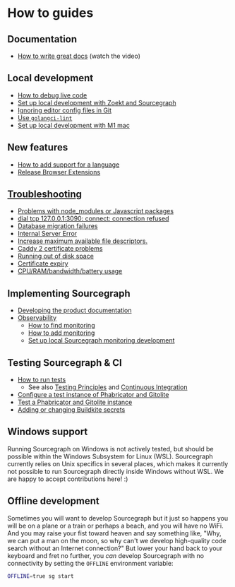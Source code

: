 # How to guides

## Documentation

- [How to write great docs](https://documentation.divio.com/) (watch the video)

## Local development

- [How to debug live code](debug_live_code.md)
- [Set up local development with Zoekt and Sourcegraph](zoekt_local_dev.md)
- [Ignoring editor config files in Git](ignoring_editor_config_files.md)
- [Use `golangci-lint`](use-golangci-lint.md)
- [Set up local development with M1 mac](m1_mac_local_dev.md)

## New features

- [How to add support for a language](add_support_for_a_language.md)
- [Release Browser Extensions](releasing_browser_extensions.md)

## [Troubleshooting](troubleshooting_local_development.md)

- [Problems with node_modules or Javascript packages](troubleshooting_local_development.md#problems-with-nodemodules-or-javascript-packages)
- [dial tcp 127.0.0.1:3090: connect: connection refused](troubleshooting_local_development.md#dial-tcp-1270013090-connect-connection-refused)
- [Database migration failures](troubleshooting_local_development.md#database-migration-failures)
- [Internal Server Error](troubleshooting_local_development.md#internal-server-error)
- [Increase maximum available file descriptors.](troubleshooting_local_development.md#increase-maximum-available-file-descriptors)
- [Caddy 2 certificate problems](troubleshooting_local_development.md#caddy-2-certificate-problems)
- [Running out of disk space](troubleshooting_local_development.md#running-out-of-disk-space)
- [Certificate expiry](troubleshooting_local_development.md#certificate-expiry)
- [CPU/RAM/bandwidth/battery usage](troubleshooting_local_development.md#cpurambandwidthbattery-usage)

## Implementing Sourcegraph

- [Developing the product documentation](documentation_implementation.md)
- [Observability](../background-information/observability/index.md)
  - [How to find monitoring](find_monitoring.md)
  - [How to add monitoring](add_monitoring.md)
  - [Set up local Sourcegraph monitoring development](monitoring_local_dev.md)

## Testing Sourcegraph & CI

- [How to run tests](testing.md)
   - See also [Testing Principles](../background-information/testing_principles.md) and [Continuous Integration](../background-information/continuous_integration.md)
- [Configure a test instance of Phabricator and Gitolite](configure_phabricator_gitolite.md)
- [Test a Phabricator and Gitolite instance](test_phabricator.md)
- [Adding or changing Buildkite secrets](adding_buildkite_secrets.md)

## Windows support

Running Sourcegraph on Windows is not actively tested, but should be possible within the Windows Subsystem for Linux (WSL).
Sourcegraph currently relies on Unix specifics in several places, which makes it currently not possible to run Sourcegraph directly inside Windows without WSL.
We are happy to accept contributions here! :)

## Offline development

Sometimes you will want to develop Sourcegraph but it just so happens you will be on a plane or a
train or perhaps a beach, and you will have no WiFi. And you may raise your fist toward heaven and
say something like, "Why, we can put a man on the moon, so why can't we develop high-quality code
search without an Internet connection?" But lower your hand back to your keyboard and fret no
further, you *can* develop Sourcegraph with no connectivity by setting the
`OFFLINE` environment variable:

```bash
OFFLINE=true sg start
```
